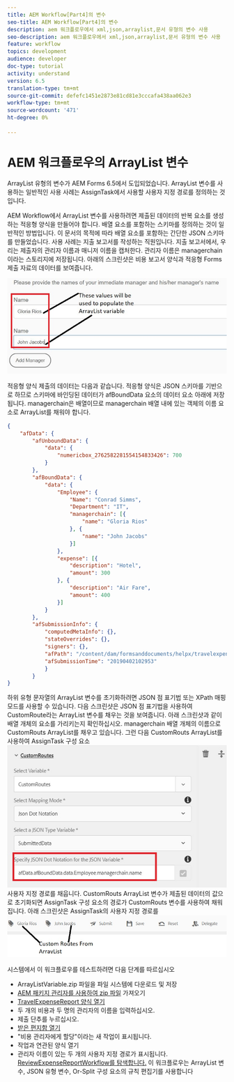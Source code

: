 ```yaml
---
title: AEM Workflow[Part4]의 변수
seo-title: AEM Workflow[Part4]의 변수
description: aem 워크플로우에서 xml,json,arraylist,문서 유형의 변수 사용
seo-description: aem 워크플로우에서 xml,json,arraylist,문서 유형의 변수 사용
feature: workflow
topics: development
audience: developer
doc-type: tutorial
activity: understand
version: 6.5
translation-type: tm+mt
source-git-commit: defefc1451e2873e81cd81e3cccafa438aa062e3
workflow-type: tm+mt
source-wordcount: '471'
ht-degree: 0%

---
```



# AEM 워크플로우의 ArrayList 변수

ArrayList 유형의 변수가 AEM Forms 6.5에서 도입되었습니다. ArrayList 변수를 사용하는 일반적인 사용 사례는 AssignTask에서 사용할 사용자 지정 경로를 정의하는 것입니다.

AEM Workflow에서 ArrayList 변수를 사용하려면 제출된 데이터의 반복 요소를 생성하는 적응형 양식을 만들어야 합니다. 배열 요소를 포함하는 스키마를 정의하는 것이 일반적인 방법입니다. 이 문서의 목적에 따라 배열 요소를 포함하는 간단한 JSON 스키마를 만들었습니다. 사용 사례는 지출 보고서를 작성하는 직원입니다. 지출 보고서에서, 우리는 제출자의 관리자 이름과 매니저 이름을 캡처한다. 관리자 이름은 managerchain이라는 스토리지에 저장됩니다. 아래의 스크린샷은 비용 보고서 양식과 적응형 Forms 제출 자료의 데이터를 보여줍니다.

![경비 보고서](assets/expensereport.jpg)

적응형 양식 제출의 데이터는 다음과 같습니다. 적응형 양식은 JSON 스키마를 기반으로 하므로 스키마에 바인딩된 데이터가 afBoundData 요소의 데이터 요소 아래에 저장됩니다. managerchain은 배열이므로 managerchain 배열 내에 있는 객체의 이름 요소로 ArrayList를 채워야 합니다.

```json
{
    "afData": {
        "afUnboundData": {
            "data": {
                "numericbox_2762582281554154833426": 700
            }
        },
        "afBoundData": {
            "data": {
                "Employee": {
                    "Name": "Conrad Simms",
                    "Department": "IT",
                    "managerchain": [{
                        "name": "Gloria Rios"
                    }, {
                        "name": "John Jacobs"
                    }]
                },
                "expense": [{
                    "description": "Hotel",
                    "amount": 300
                }, {
                    "description": "Air Fare",
                    "amount": 400
                }]
            }
        },
        "afSubmissionInfo": {
            "computedMetaInfo": {},
            "stateOverrides": {},
            "signers": {},
            "afPath": "/content/dam/formsanddocuments/helpx/travelexpensereport",
            "afSubmissionTime": "20190402102953"
            }
        }
}
```

하위 유형 문자열의 ArrayList 변수를 초기화하려면 JSON 점 표기법 또는 XPath 매핑 모드를 사용할 수 있습니다. 다음 스크린샷은 JSON 점 표기법을 사용하여 CustomRoute라는 ArrayList 변수를 채우는 것을 보여줍니다. 아래 스크린샷과 같이 배열 개체의 요소를 가리키는지 확인하십시오. managerchain 배열 개체의 이름으로 CustomRouts ArrayList를 채우고 있습니다.
그런 다음 CustomRouts ArrayList를 사용하여 AssignTask 구성 요소![의](assets/arraylist.jpg)사용자 지정 경로를 채웁니다. CustomRouts ArrayList 변수가 제출된 데이터의 값으로 초기화되면 AssignTask 구성 요소의 경로가 CustomRouts 변수를 사용하여 채워집니다. 아래 스크린샷은 AssignTask의 사용자 지정 경로를![보여줍니다](assets/customactions.jpg)

시스템에서 이 워크플로우를 테스트하려면 다음 단계를 따르십시오

* ArrayListVariable.zip 파일을 파일 시스템에 다운로드 및 저장
* [AEM 패키지 관리자를 사용하여 zip 파일](assets/arraylistvariable.zip) 가져오기
* [TravelExpenseReport 양식 열기](http://localhost:4502/content/dam/formsanddocuments/helpx/travelexpensereport/jcr:content?wcmmode=disabled)
* 두 개의 비용과 두 명의 관리자의 이름을 입력하십시오.
* 제출 단추를 누르십시오.
* [받은 편지함 열기](http://localhost:4502/aem/inbox)
* &quot;비용 관리자에게 할당&quot;이라는 새 작업이 표시됩니다.
* 작업과 연관된 양식 열기
* 관리자 이름이 있는 두 개의 사용자 지정 경로가 표시됩니다.
   [ReviewExpenseReportWorkflow를 탐색합니다.](http://localhost:4502/editor.html/conf/global/settings/workflow/models/ReviewExpenseReport.html) 이 워크플로우는 ArrayList 변수, JSON 유형 변수, Or-Split 구성 요소의 규칙 편집기를 사용합니다
